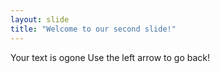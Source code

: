 ```yaml
---
layout: slide
title: "Welcome to our second slide!"
---
```


Your text is ogone
Use the left arrow to go back!

